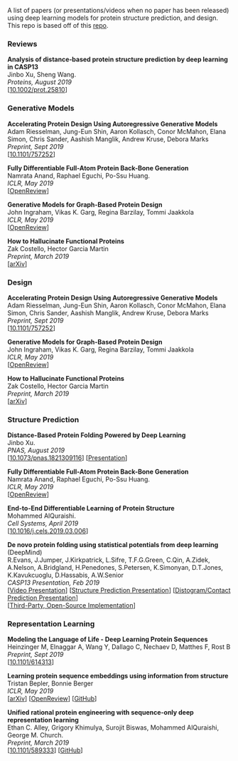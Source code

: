 A list of papers (or presentations/videos when no paper has been released) 
using deep learning models for protein structure prediction, and design. 
This repo is based off of this 
[repo](https://github.com/yangkky/Machine-learning-for-proteins/blob/master/README.md).

### Reviews
**Analysis of distance‐based protein structure prediction by deep 
learning in CASP13**<br>
Jinbo Xu, Sheng Wang.<br>
*Proteins, August 2019*<br>
[[10.1002/prot.25810](https://doi.org/10.1002/prot.25810)]

### Generative Models
**Accelerating Protein Design Using Autoregressive Generative Models**<br>
Adam Riesselman, Jung-Eun Shin, Aaron Kollasch, Conor McMahon, Elana Simon, 
Chris Sander, Aashish Manglik, Andrew Kruse, Debora Marks<br>
*Preprint, Sept 2019*<br>
[[10.1101/757252](https://doi.org/10.1101/757252)]

**Fully Differentiable Full-Atom Protein Back-Bone Generation**<br>
Namrata Anand, Raphael Eguchi, Po-Ssu Huang.<br>
*ICLR, May 2019*<br>
[[OpenReview](https://openreview.net/pdf?id=SJxnVL8YOV)]

**Generative Models for Graph-Based Protein Design**<br>
John Ingraham, Vikas K. Garg, Regina Barzilay, Tommi Jaakkola<br>
*ICLR, May 2019*<br>
[[OpenReview](https://openreview.net/forum?id=SJgxrLLKOE)]

**How to Hallucinate Functional Proteins**<br>
Zak Costello, Hector Garcia Martin<br>
*Preprint, March 2019*<br>
[[arXiv](https://arxiv.org/abs/1903.00458)]  

### Design
**Accelerating Protein Design Using Autoregressive Generative Models**<br>
Adam Riesselman, Jung-Eun Shin, Aaron Kollasch, Conor McMahon, Elana Simon, 
Chris Sander, Aashish Manglik, Andrew Kruse, Debora Marks<br>
*Preprint, Sept 2019*<br>
[[10.1101/757252](https://doi.org/10.1101/757252)]

**Generative Models for Graph-Based Protein Design**<br>
John Ingraham, Vikas K. Garg, Regina Barzilay, Tommi Jaakkola<br>
*ICLR, May 2019*<br>
[[OpenReview](https://openreview.net/forum?id=SJgxrLLKOE)]

**How to Hallucinate Functional Proteins**<br>
Zak Costello, Hector Garcia Martin<br>
*Preprint, March 2019*<br>
[[arXiv](https://arxiv.org/abs/1903.00458)]  


### Structure Prediction
**Distance-Based Protein Folding Powered by Deep Learning**<br>
Jinbo Xu.<br>
*PNAS, August 2019*<br>
[[10.1073/pnas.1821309116](https://doi.org/10.1073/pnas.1821309116)]
[[Presentation](http://predictioncenter.org/casp13/doc/presentations/Pred_CASP13_contacts_JinboXu.pdf)]

**Fully Differentiable Full-Atom Protein Back-Bone Generation**<br>
Namrata Anand, Raphael Eguchi, Po-Ssu Huang.<br>
*ICLR, May 2019*<br>
[[OpenReview](https://openreview.net/pdf?id=SJxnVL8YOV)]

**End-to-End Differentiable Learning of Protein Structure**<br>
Mohammed AlQuraishi.<br>
*Cell Systems, April 2019*<br>
[[10.1016/j.cels.2019.03.006](https://doi.org/10.1016/j.cels.2019.03.006)]

**De novo protein folding using statistical potentials from deep learning** (DeepMind)<br>
R.Evans,  J.Jumper, J.Kirkpatrick, L.Sifre, T.F.G.Green, C.Qin, A.Zidek, A.Nelson, A.Bridgland, H.Penedones, S.Petersen, K.Simonyan, D.T.Jones, K.Kavukcuoglu, D.Hassabis, A.W.Senior<br>
*CASP13 Presentation, Feb 2019*<br>
[[Video Presentation](https://www.youtube.com/watch?v=uQ1uVbrIv-Q)]
[[Structure Prediction Presentation](http://predictioncenter.org/casp13/doc/presentations/Pred_CASP13-Structure-AlphaFold-Jumper.pdf)]
[[Distogram/Contact Prediction Presentation](http://predictioncenter.org/casp13/doc/presentations/Pred_CASP13-DeepLearning-AlphaFold-Senior.pdf)]<br>
[[Third-Party, Open-Source Implementation](https://github.com/dellacortelab/prospr)]


### Representation Learning
**Modeling the Language of Life - Deep Learning Protein Sequences**<br>
Heinzinger M, Elnaggar A, Wang Y, Dallago C, Nechaev D, Matthes F, Rost B<br>
*Preprint, Sept 2019*<br>
[[10.1101/614313](https://doi.org/10.1101/614313)]

**Learning protein sequence embeddings using information from structure**<br>
Tristan Bepler, Bonnie Berger<br>
*ICLR, May 2019*<br>
[[arXiv](https://arxiv.org/abs/1902.08661)]
[[OpenReview](https://openreview.net/forum?id=SJgxrLLKOE)]
[[GitHub](https://github.com/tbepler/protein-sequence-embedding-iclr2019)]

**Unified rational protein engineering with sequence-only deep representation learning**<br>
Ethan C. Alley, Grigory Khimulya, Surojit Biswas, Mohammed AlQuraishi, George M. Church.<br>
*Preprint, March 2019*<br>
[[10.1101/589333](https://doi.org/10.1101/589333)]
[[GitHub](https://github.com/churchlab/UniRep)]


